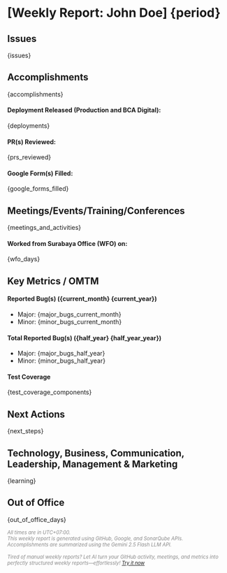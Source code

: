 # [Weekly Report: John Doe] {period}

## **Issues**

{issues}

## **Accomplishments**

{accomplishments}

#### **Deployment Released (Production and BCA Digital):**

{deployments}

#### **PR(s) Reviewed:**

{prs_reviewed}

#### **Google Form(s) Filled:**

{google_forms_filled}

## **Meetings/Events/Training/Conferences**

{meetings_and_activities}

#### **Worked from Surabaya Office (WFO) on:**

{wfo_days}

## **Key Metrics / OMTM**

#### **Reported Bug(s) ({current_month} {current_year})**

* Major: {major_bugs_current_month}
* Minor: {minor_bugs_current_month}

#### **Total Reported Bug(s) ({half_year} {half_year_year})**

* Major: {major_bugs_half_year}
* Minor: {minor_bugs_half_year}

#### **Test Coverage**

{test_coverage_components}

## **Next Actions**

{next_steps}

## **Technology, Business, Communication, Leadership, Management & Marketing**

{learning}

## **Out of Office**

{out_of_office_days}

<p style="font-size: 0.8em; color: #888; font-style: italic;">
    All times are in UTC+07:00.<br>
    This weekly report is generated using GitHub, Google, and SonarQube APIs.<br>
    Accomplishments are summarized using the Gemini 2.5 Flash LLM API.<br>
    <br>
    Tired of manual weekly reports? Let AI turn your GitHub activity, meetings, and metrics into perfectly structured weekly reports—effortlessly! <a href="https://github.com/luvnyen/gdp-labs-weekly-report-generator">Try it now</a>
</p>